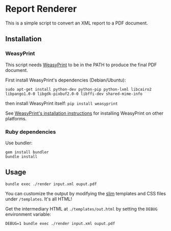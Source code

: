 # Report Renderer

This is a simple script to convert an XML report to a PDF document.

## Installation

### WeasyPrint

This script needs [WeasyPrint](http://weasyprint.org/) to be in the PATH to produce the final PDF document.

First install WeasyPrint's dependencies (Debian/Ubuntu):

`sudo apt-get install python-dev python-pip python-lxml libcairo2 libpango1.0-0 libgdk-pixbuf2.0-0 libffi-dev shared-mime-info`

then install WeasyPrint itself: `pip install weasyprint`

See [WeasyPrint's installation instructions](http://weasyprint.org/docs/install/) for installing WeasyPrint on other platforms.

### Ruby dependencies

Use bundler:

```
gem install bundler
bundle install
```

## Usage

`bundle exec ./render input.xml ouput.pdf`

You can customize the output by modifying the [slim](http://slim-lang.com/index.html) templates and CSS files under `/templates`. It's all HTML!

Get the intermediary HTML at `./templates/out.html` by setting the `DEBUG` environment variable:

`DEBUG=1 bundle exec ./render input.xml ouput.pdf`